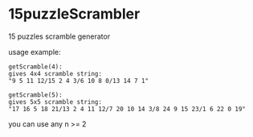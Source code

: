 # 15puzzleScrambler
15 puzzles scramble generator

usage example:
```
getScramble(4):
gives 4x4 scramble string:
"9 5 11 12/15 2 4 3/6 10 8 0/13 14 7 1"

getScramble(5):
gives 5x5 scramble string:
"17 16 5 18 21/13 2 4 11 12/7 20 10 14 3/8 24 9 15 23/1 6 22 0 19"
```

you can use any n >= 2
